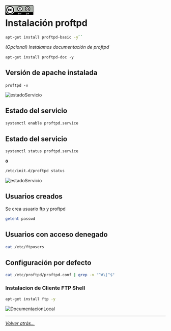 <img src="../../imagenes/MI-LICENCIA88x31.png" style="float: left; margin-right: 10px;" />

# Instalación proftpd

```bash
apt-get install proftpd-basic -y``
```

*(Opcional) Instalamos documentación de proftpd*

``apt-get install proftpd-doc -y``

## Versión de apache instalada

``proftpd -v``

![estadoServicio](/imagenes/proftpd/version.jpg)

## Estado del servicio

``systemctl enable proftpd.service``

## Estado del servicio

```bash
systemctl status proftpd.service
```

**ó**

```bash
/etc/init.d/proftpd status
```

![estadoServicio](/imagenes/proftpd/estadoServicio.jpg)

## Usuarios creados

Se crea usuario ftp y proftpd

```bash
getent passwd
```

## Usuarios con acceso denegado

```bash
cat /etc/ftpusers
```

## Configuración por defecto

```bash
cat /etc/proftpd/proftpd.conf | grep -v "^#\|^$"
```

### Instalacion de Cliente FTP Shell

```bash
apt-get install ftp -y
```

![DocumentacionLocal](/imagenes/proftpd/documentacionLocal.jpg)

_________________________________________________
*[Volver atrás...](../../README.md)*